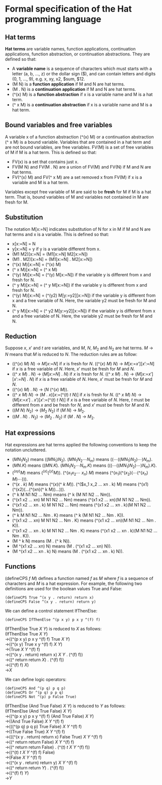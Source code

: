 # Formal specification of the Hat programming language

## Hat terms

**Hat terms** are variable names, function applications, continuation applications, function abstraction, or continuation abstractions.
They are defined so that:
- A **variable name** is a sequence of characters which must starts with a letter (a, b, ..., z) or the dollar sign ($), and can contain letters and digits (0, 1, ..., 9), e.g. x, xy, x2, $sum, $12.
- (M N) is a **function application** if M and N are hat terms.
- (M . N) is a **continuation application** if M and N are hat terms.
- (^(x) M) is a **function abstraction** if x is a variable name and M is a hat term.
- (^ x M) is a **continuation abstraction** if x is a variable name and M is a hat term.

## Bound variables and free variables

A variable x of a function abstraction (^(x) M) or a continuation abstraction (^ x M) is a bound variable.
Variables that are contained in a hat term and are not bound variables, are free variables.
FV(M) is a set of free variables of M if M is a hat term.
This is defined so that:
- FV(x) is a set that contains just x.
- FV(M N) and FV(M . N) are a union of FV(M) and FV(N) if M and N are hat terms.
- FV(^(x) M) and FV(^ x M) are a set removed x from FV(M) if x is a variable and M is a hat term.

Variables except free variable of M are said to be **fresh** for M if M is a hat term.
That is, bound variables of M and variables not contained in M are fresh for M.

## Substitution

The notation M[x:=N] indicates substitution of N for x in M if M and N are hat terms and x is a variable.
This is defined so that:
- x[x:=N] = N
- y[x:=N] = y if y is a variable different from x.
- (M1 M2)[x:=N] = (M1[x:=N] M2[x:=N])
- (M1 . M2)[x:=N] = (M1[x:=N] . M2[x:=N])
- (^(x) M)[x:=N] = (^(x) M)
- (^ x M)[x:=N] = (^ x M)
- (^(y) M)[x:=N] = (^(y) M[x:=N]) if the variable y is different from x and fresh for N.
- (^ y M)[x:=N] = (^ y M[x:=N]) if the variable y is different from x and fresh for N.
- (^(y) M)[x:=N] = (^(y2) M[y:=y2][x:=N]) if the variable y is different from x and a free variable of N.
Here, the variable y2 must be fresh for M and N.
- (^ y M)[x:=N] = (^ y2 M[y:=y2][x:=N]) if the variable y is different from x and a free variable of N.
Here, the variable y2 must be fresh for M and N.

## Reduction

Suppose $x$, $x'$ and $t$ are variables, and $M$, $N$, $M_2$ and $N_2$ are hat terms.
$M$ &rarr; $N$ means that $M$ is reduced to $N$.
The reduction rules are as follow:
- ((^($x$) $M$) $N$) &rarr; $M$[$x$:=$N$] if $x$ is fresh for $N$.
((^($x$) $M$) $N$) &rarr; $M$[$x$:=$x'$][$x'$:=$N$] if $x$ is a free variable of $N$.
Here, $x'$ must be fresh for $M$ and $N$.
- ((^ $x$ $M$) . $N$) &rarr; ($M$[$x$:=$N$] . $N$) if $x$ is fresh for $N$.
((^ $x$ $M$) . $N$) &rarr; ($M$[$x$:=$x'$][$x'$:=$N$] . $N$) if $x$ is a free variable of $N$.
Here, $x'$ must be fresh for $M$ and $N$.
- ((^($x$) $M$) . $N$) &rarr; ($N$ (^($x$) $M$)).
- ((^ $x$ $M$) $N$) &rarr; ($M$ . $x$)[$x$:=(^($t$) $t$ $N$)] if $x$ is fresh for $N$.
((^ $x$ $M$) $N$) &rarr; ($M$[$x$:=$x'$] . $x'$)[$x'$:=(^($t$) $t$ $N$)] if $x$ is a free variable of $N$.
Here, $t$ must be different from $x$ and be fresh for $N$, and $x'$ must be fresh for $M$ and $N$.
- (($M$ $N$) $N_2$) &rarr; ($M_2$ $N_2$) if ($M$ $N$) &rarr; $M_2$.
- (($M$ . $N$) . $N_2$) &rarr; ($M_2$ . $N_2$) if ($M$ . $N$) &rarr; $M_2$.

## Hat expressions

Hat expressions are hat terms applied the following conventions to keep the notation uncluttered.
- $(M N_1 N_2)$ means $((M N_1) N_2)$.
$(M N_1 N_2\cdots N_m)$ means $((\cdots((M N_1) N_2)\cdots) N_m)$.
- $(M N . K)$ means $((M N . K)$.
$(M N_1 N_2\cdots N_m . K)$ means $(((\cdots((M N_1) N_2)\cdots) N_m) . K)$.
- $(^(x y) M)$ means $(^(x)(^(y) M))$.
(^($x_1 x_2 \cdots$ $x_n$) $M$) means (^($x_1$)(^($x_2$)($\cdots$(^($x_n$) $M$)$\cdots$))).
- (^($x$ . $k$) $M$) means (^($x$)(^ $k$ $M$)).
(^($x_1 x_2 \... xn . k) M) means (^(x1)(^(x2)(...(^(xn)(^ k M))...))).
- (^ k M N1 N2 ... Nm) means (^ k (M N1 N2 ... Nm)).
- (^(x1 x2 ... xn) M N1 N2 ... Nm) means (^(x1 x2 ... xn)(M N1 N2 ... Nm)).
- (^(x1 x2 ... xn . k) M N1 N2 ... Nm) means (^(x1 x2 ... xn . k)(M N1 N2 ... Nm)).
- (^ k M N1 N2 ... Nm . K) means (^ k (M N1 N2 ... Nm . K)).
- (^(x1 x2 ... xn) M N1 N2 ... Nm . K) means (^(x1 x2 ... xn)(M N1 N2 ... Nm . K)).
- (^(x1 x2 ... xn . k) M N1 N2 ... Nm . K) means (^(x1 x2 ... xn . k)(M N1 N2 ... Nm . K)).
- (M ^ k N) means (M . (^ k N)).
- (M ^(x1 x2 ... xn) N) means (M . (^(x1 x2 ... xn) N)).
- (M ^(x1 x2 ... xn . k) N) means (M . (^(x1 x2 ... xn . k) N)).

## Functions

(defineCPS *f* *M*) defines a function named *f* as *M* where *f* is a sequence of characters and *M* is a hat expression.
For example, the following two definitions are used for the boolean values True and False:
```
(defineCPS True ^(x y . return) return x)
(defineCPS False ^(x y . return) return y)
```
We can define a control statement IfThenElse:
```
(defineCPS IfThenElse ^(p x y) p x y ^(f) f)
```

(IfThenElse True *X* *Y*) is reduced to *X* as follows:  
(IfThenElse True *X* *Y*)  
&rarr;((^(p x y) p x y ^(f) f) True *X* *Y*)  
&rarr;((^(x y) True x y ^(f) f) *X* *Y*)  
&rarr;(True *X* *Y* ^(f) f)  
&rarr;((^(x y . return) return x) *X* *Y* . (^(f) f))  
&rarr;((^ return return *X*) . (^(f) f))  
&rarr;((^(f) f) *X*)  
&rarr;*X*  

We can define logic operators:
```
(defineCPS And ^(p q) p q p)
(defineCPS Or ^(p q) p p q)
(defineCPS Not ^(p) p False True)
```

(IfThenElse (And True False) *X* *Y*) is reduced to *Y* as follows:  
(IfThenElse (And True False) *X* *Y*)  
&rarr;((^(p x y) p x y ^(f) f) (And True False) *X* *Y*)  
&rarr;((And True False) *X* *Y* ^(f) f)  
&rarr;(((^(p q) p q p) True False) *X* *Y* ^(f) f)  
&rarr;((True False True) *X* *Y* ^(f) f)  
&rarr;(((^(x y . return) return x) False True) *X* *Y* ^(f) f)  
&rarr;((^ return return False) *X* *Y* ^(f) f)  
&rarr;((^ return return False) . (^(*t*) *t* *X* *Y* ^(f) f))  
&rarr;((^(*t*) *t* *X* *Y* ^(f) f) False)  
&rarr;(False *X* *Y* ^(f) f)  
&rarr;((^(x y . return) return y) *X* *Y* ^(f) f)  
&rarr;((^ return return *Y*) . (^(f) f))  
&rarr;((^(f) f) *Y*)  
&rarr;*Y*  

<!--
&larr;
&rarr;
$\downarrow$
$\leftarrow$
-->
